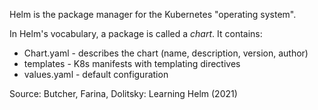 Helm is the package manager for the Kubernetes "operating system".

In Helm's vocabulary, a package is called a *chart*. It contains:

* Chart.yaml - describes the chart (name, description, version, author)
* templates - K8s manifests with templating directives
* values.yaml - default configuration

Source: Butcher, Farina, Dolitsky: Learning Helm (2021)
